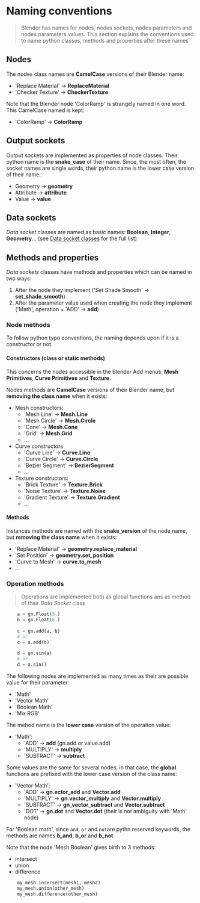 # Naming conventions

> Blender has names for nodes, nodes sockets, nodes parameters and nodes parameters values.
> This section explains the conventions used to name python classes, methods and properties after these names

## Nodes

The nodes class names are **CamelCase** versions of their Blender name:
- 'Replace Material' -> **ReplaceMaterial**
- 'Checker Texture' -> **CheckerTexture**

Note that the Blender node 'ColorRamp' is strangely named in one word. This CamelCase named is kept:
- 'ColorRamp' -> **ColorRamp**

## Output sockets

Output sockets are implemented as properties of node classes.
Their python name is the **snake_case** of their name.
Since, the most often, the socket names are single words, their python name is the lower case version of their name:
- Geometry -> **geometry**
- Attribute -> **attribute**
- Value -> **value**

## Data sockets

_Data socket_ classes are named as basic names: **Boolean**, **Integer**, **Geometry**... (see [Data socket classes](/README.md#data-socket-classes) for the full list)

## Methods and properties

_Data sockets_ classes have methods and properties which can be named in two ways:
1. After the node they implement ('Set Shade Smooth' -> **set_shade_smooth**)
2. After the parameter value used when creating the node they implement ('Math', operation = 'ADD' -> **add**)

### Node methods

To follow python typo conventions, the naming depends upon if it is a constructor or not.

#### Constructors (class or static methods)

This concerns the nodes accessible in the Blender Add menus: **Mesh Primitives**, **Curve Primitives** and **Texture**.

Nodes methods are **CamelCase** versions of their Blender name, but **removing the class name** when it exists:

- Mesh constructors:
  - 'Mesh Line' -> **Mesh.Line**
  - 'Mesh Circle' -> **Mesh.Circle**
  - 'Cone' -> **Mesh.Cone**
  - 'Grid' -> **Mesh.Grid**
  - ...
- Curve constructors
  - 'Curve Line' -> **Curve.Line**
  - 'Curve Circle' -> **Curve.Circle**
  - 'Bezier Segment' -> **BezierSegment**
  - ...
- Texture constructors:
  - 'Brick Texture' -> **Texture.Brick**
  - 'Noise Texture' -> **Texture.Noise**
  - 'Gradient Texture' -> **Texture.Gradient**
  - ...

#### Methods

Instances methods are named with the **snake_version** of the node name, but **removing the class name** when it exists:

- 'Replace Material' -> **geometry.replace_material**
- 'Set Position' -> **geometry.set_position**
- 'Curve to Mesh' -> **curve.to_mesh**
- ...

### Operation methods

> Operations are implemented both as global functions ans as method of their _Data Socket_ class

```python
    a = gn.Float(5.)
    b = gn.Float(6.)
    
    c = gn.add(a, b)
    # or
    c = a.add(b)
    
    d = gn.sin(a)
    # or
    d = a.sin()
```

The following nodes are implemented as many times as their are possible value for their parameter:
  - 'Math'
  - 'Vector Math'
  - 'Boolean Math'
  - 'Mix RGB'

The mehod name is the **lower case** version of the operation value:
- 'Math':
  - 'ADD' -> **add** (gn.add or value.add)
  - 'MULTIPLY' -> **multiply**
  - 'SUBTRACT' -> **subtract**

Some values are the same for several nodes, in that case, the **global** functions are prefixed with the lower case version of the class name:

- 'Vector Math':
  - 'ADD' -> **gn.ector_add** and **Vector.add**
  - 'MULTIPLY' -> **gn.vector_multiply** and **Vector.multiply**
  - 'SUBTRACT' -> **gn_vector_subtract** and **Vector.subtract**
  - 'DOT' -> **gn.dot** and **Vector.dot** (their is not ambiguity with 'Math' node)
  
For 'Boolean math', since `and`, `or` and `not`are pythn reserved keywords, the methods are names **b_and**, **b_or** and **b_not**.

Note that the node 'Mesh Boolean' gives birth to 3 methods:
- intersect
- union
- difference

```python
    my_mesh.insersect(mesh1, mesh2)
    my_mesh.union(other_mesh)
    my_mesh.difference(other_mesh)
```








